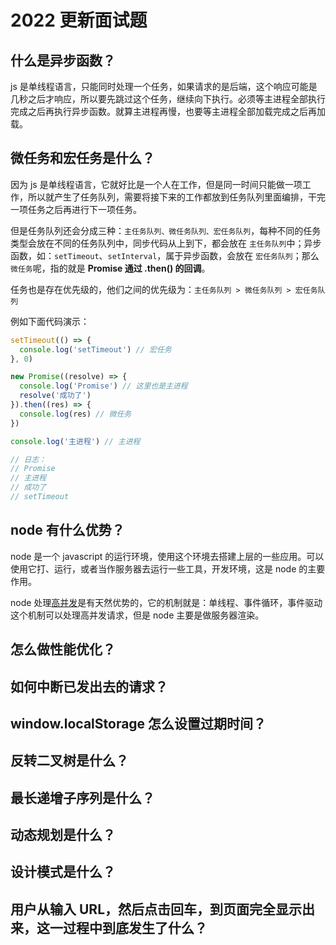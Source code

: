 # 2022 更新面试题

## 什么是异步函数？

js 是单线程语言，只能同时处理一个任务，如果请求的是后端，这个响应可能是几秒之后才响应，所以要先跳过这个任务，继续向下执行。必须等主进程全部执行完成之后再执行异步函数。就算主进程再慢，也要等主进程全部加载完成之后再加载。

## 微任务和宏任务是什么？

因为 js 是单线程语言，它就好比是一个人在工作，但是同一时间只能做一项工作，所以就产生了任务队列，需要将接下来的工作都放到任务队列里面编排，干完一项任务之后再进行下一项任务。

但是任务队列还会分成三种：`主任务队列、微任务队列、宏任务队列`，每种不同的任务类型会放在不同的任务队列中，同步代码从上到下，都会放在 `主任务队列`中；异步函数，如：`setTimeout`、`setInterval`，属于异步函数，会放在 `宏任务队列`；那么`微任务`呢，指的就是 **Promise 通过 .then() 的回调**。

任务也是存在优先级的，他们之间的优先级为：`主任务队列 > 微任务队列 > 宏任务队列`

例如下面代码演示：

```js
setTimeout(() => {
  console.log('setTimeout') // 宏任务
}, 0)

new Promise((resolve) => {
  console.log('Promise') // 这里也是主进程
  resolve('成功了')
}).then((res) => {
  console.log(res) // 微任务
})

console.log('主进程') // 主进程

// 日志：
// Promise
// 主进程
// 成功了
// setTimeout
```

## node 有什么优势？

node 是一个 javascript 的运行环境，使用这个环境去搭建上层的一些应用。可以使用它打、运行，或者当作服务器去运行一些工具，开发环境，这是 node 的主要作用。

node 处理[高并发](https://blog.csdn.net/weixin_42476601/article/details/82220027)是有天然优势的，它的机制就是：单线程、事件循环，事件驱动这个机制可以处理高并发请求，但是 node 主要是做服务器渲染。

## 怎么做性能优化？

## 如何中断已发出去的请求？

## window.localStorage 怎么设置过期时间？

## 反转二叉树是什么？

## 最长递增子序列是什么？

## 动态规划是什么？

## 设计模式是什么？

## 用户从输入 URL，然后点击回车，到页面完全显示出来，这一过程中到底发生了什么？
